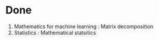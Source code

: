 # Done

1. Mathematics for machine learning : Matrix decomposition
2. Statistics : Mathematical statsitics

